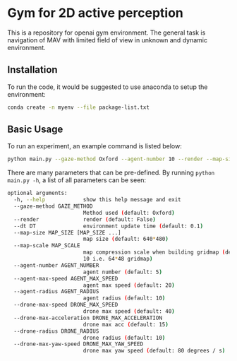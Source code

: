 # Gym for 2D active perception
This is a repository for openai gym environment. The general task is navigation of MAV with limited field of view in unknown and dynamic environment.

## Installation
To run the code, it would be suggested to use anaconda to setup the environment:
```bash
conda create -n myenv --file package-list.txt
```

## Basic Usage
To run an experiment, an example command is listed below:
```bash
python main.py --gaze-method Oxford --agent-number 10 --render --map-size 640 640 --map-scale 10 --dt 0.1 --agent-max-speed 20 --agent-radius 15 --drone-max-speed 40 --drone-max-acceleration 15 --drone-radius 10 --drone-max-yaw-speed 180
```
There are many parameters that can be pre-defined. By running `python main.py -h`, a list of all parameters can be seen:
```bash
optional arguments:
  -h, --help            show this help message and exit
  --gaze-method GAZE_METHOD
                        Method used (default: Oxford)
  --render              render (default: False)
  --dt DT               environment update time (default: 0.1)
  --map-size MAP_SIZE [MAP_SIZE ...]
                        map size (default: 640*480)
  --map-scale MAP_SCALE
                        map compression scale when building gridmap (default:
                        10 i.e. 64*48 gridmap)
  --agent-number AGENT_NUMBER
                        agent number (default: 5)
  --agent-max-speed AGENT_MAX_SPEED
                        agent max speed (default: 20)
  --agent-radius AGENT_RADIUS
                        agent radius (default: 10)
  --drone-max-speed DRONE_MAX_SPEED
                        drone max speed (default: 40)
  --drone-max-acceleration DRONE_MAX_ACCELERATION
                        drone max acc (default: 15)
  --drone-radius DRONE_RADIUS
                        drone radius (default: 10)
  --drone-max-yaw-speed DRONE_MAX_YAW_SPEED
                        drone max yaw speed (default: 80 degrees / s)

```